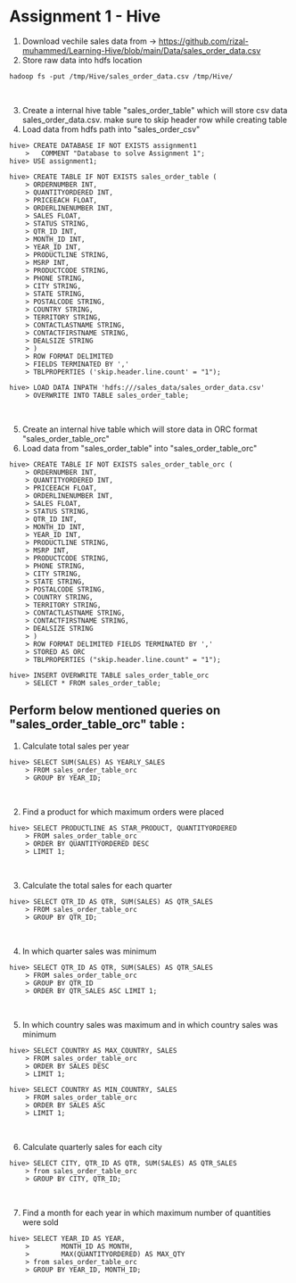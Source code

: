 # Assignment 1 - Hive

1. Download vechile sales data from -> https://github.com/rizal-muhammed/Learning-Hive/blob/main/Data/sales_order_data.csv
2. Store raw data into hdfs location
```
hadoop fs -put /tmp/Hive/sales_order_data.csv /tmp/Hive/
```
<br>

3. Create a internal hive table "sales_order_table" which will store csv data sales_order_data.csv. make sure to skip header row while creating table
4. Load data from hdfs path into "sales_order_csv" 
```
hive> CREATE DATABASE IF NOT EXISTS assignment1
    >   COMMENT "Database to solve Assignment 1";
hive> USE assignment1;

hive> CREATE TABLE IF NOT EXISTS sales_order_table (
    > ORDERNUMBER INT,
    > QUANTITYORDERED INT,
    > PRICEEACH FLOAT,
    > ORDERLINENUMBER INT,
    > SALES FLOAT,
    > STATUS STRING,
    > QTR_ID INT,
    > MONTH_ID INT,
    > YEAR_ID INT,
    > PRODUCTLINE STRING,
    > MSRP INT,
    > PRODUCTCODE STRING,
    > PHONE STRING,
    > CITY STRING,
    > STATE STRING,
    > POSTALCODE STRING,
    > COUNTRY STRING,
    > TERRITORY STRING,
    > CONTACTLASTNAME STRING,
    > CONTACTFIRSTNAME STRING,
    > DEALSIZE STRING
    > )
    > ROW FORMAT DELIMITED
    > FIELDS TERMINATED BY ','
    > TBLPROPERTIES ('skip.header.line.count' = "1");

hive> LOAD DATA INPATH 'hdfs:///sales_data/sales_order_data.csv'
    > OVERWRITE INTO TABLE sales_order_table;
```
<br>


5. Create an internal hive table which will store data in ORC format "sales_order_table_orc"
6. Load data from "sales_order_table" into "sales_order_table_orc"
```
hive> CREATE TABLE IF NOT EXISTS sales_order_table_orc (
    > ORDERNUMBER INT,
    > QUANTITYORDERED INT,
    > PRICEEACH FLOAT,
    > ORDERLINENUMBER INT,
    > SALES FLOAT,
    > STATUS STRING,
    > QTR_ID INT,
    > MONTH_ID INT,
    > YEAR_ID INT,
    > PRODUCTLINE STRING,
    > MSRP INT,
    > PRODUCTCODE STRING,
    > PHONE STRING,
    > CITY STRING,
    > STATE STRING,
    > POSTALCODE STRING,
    > COUNTRY STRING,
    > TERRITORY STRING,
    > CONTACTLASTNAME STRING,
    > CONTACTFIRSTNAME STRING,
    > DEALSIZE STRING
    > )
    > ROW FORMAT DELIMITED FIELDS TERMINATED BY ','
    > STORED AS ORC
    > TBLPROPERTIES ("skip.header.line.count" = "1");

hive> INSERT OVERWRITE TABLE sales_order_table_orc
    > SELECT * FROM sales_order_table;
```

## Perform below mentioned queries on "sales_order_table_orc" table :
1. Calculate total sales per year
```
hive> SELECT SUM(SALES) AS YEARLY_SALES
    > FROM sales_order_table_orc
    > GROUP BY YEAR_ID;
```
<br>

2. Find a product for which maximum orders were placed
```
hive> SELECT PRODUCTLINE AS STAR_PRODUCT, QUANTITYORDERED
    > FROM sales_order_table_orc
    > ORDER BY QUANTITYORDERED DESC
    > LIMIT 1;
```
<br>

3. Calculate the total sales for each quarter
```
hive> SELECT QTR_ID AS QTR, SUM(SALES) AS QTR_SALES
    > FROM sales_order_table_orc
    > GROUP BY QTR_ID;
```
<br>

4. In which quarter sales was minimum
```
hive> SELECT QTR_ID AS QTR, SUM(SALES) AS QTR_SALES
    > FROM sales_order_table_orc
    > GROUP BY QTR_ID
    > ORDER BY QTR_SALES ASC LIMIT 1;
```
<br>

5. In which country sales was maximum and in which country sales was minimum
```
hive> SELECT COUNTRY AS MAX_COUNTRY, SALES
    > FROM sales_order_table_orc
    > ORDER BY SALES DESC
    > LIMIT 1;

hive> SELECT COUNTRY AS MIN_COUNTRY, SALES
    > FROM sales_order_table_orc
    > ORDER BY SALES ASC
    > LIMIT 1;
```
<br>

6. Calculate quarterly sales for each city
```
hive> SELECT CITY, QTR_ID AS QTR, SUM(SALES) AS QTR_SALES
    > from sales_order_table_orc
    > GROUP BY CITY, QTR_ID;
```
<br>

7. Find a month for each year in which maximum number of quantities were sold
```
hive> SELECT YEAR_ID AS YEAR,
    >        MONTH_ID AS MONTH,
    >        MAX(QUANTITYORDERED) AS MAX_QTY
    > from sales_order_table_orc
    > GROUP BY YEAR_ID, MONTH_ID;
```
<br>

